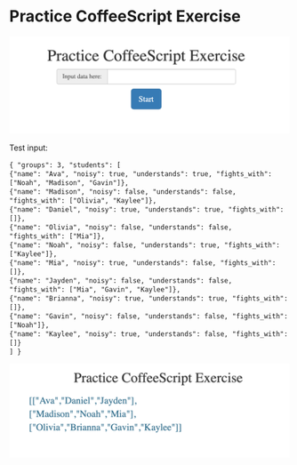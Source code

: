 # Practice CoffeeScript Exercise 

![Alt text](images/init_screen.png?raw=true "Title")

Test input: 
```
{ "groups": 3, "students": [ 
{"name": "Ava", "noisy": true, "understands": true, "fights_with": ["Noah", "Madison", "Gavin"]}, 
{"name": "Madison", "noisy": false, "understands": false, "fights_with": ["Olivia", "Kaylee"]}, 
{"name": "Daniel", "noisy": true, "understands": true, "fights_with": []}, 
{"name": "Olivia", "noisy": false, "understands": false, "fights_with": ["Mia"]}, 
{"name": "Noah", "noisy": false, "understands": true, "fights_with": ["Kaylee"]}, 
{"name": "Mia", "noisy": true, "understands": false, "fights_with": []}, 
{"name": "Jayden", "noisy": false, "understands": false, "fights_with": ["Mia", "Gavin", "Kaylee"]}, 
{"name": "Brianna", "noisy": true, "understands": true, "fights_with": []}, 
{"name": "Gavin", "noisy": false, "understands": false, "fights_with": ["Noah"]}, 
{"name": "Kaylee", "noisy": true, "understands": false, "fights_with": []} 
] } 
```

![Alt text](images/results_screen.png?raw=true "Title")

